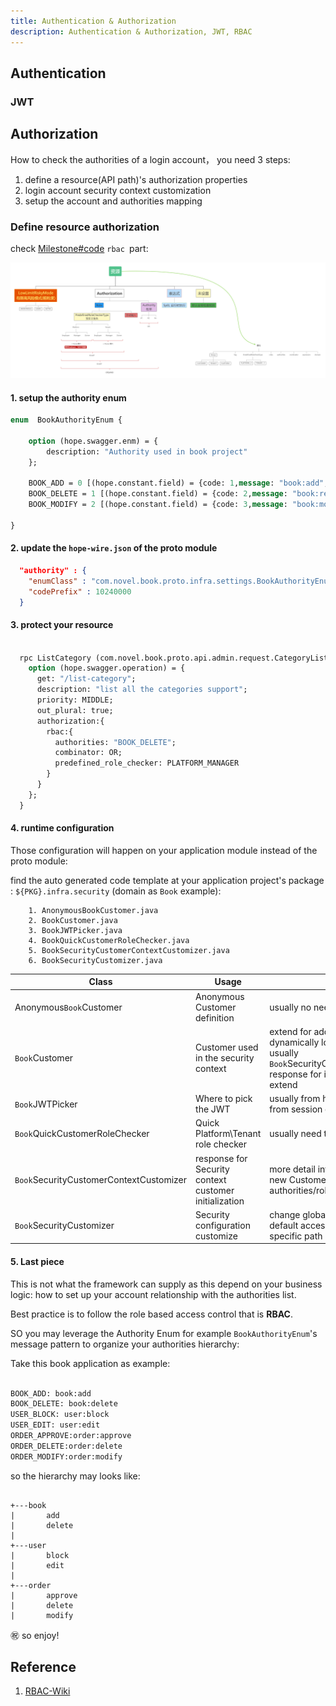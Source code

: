 ```yaml
---
title: Authentication & Authorization
description: Authentication & Authorization, JWT, RBAC
---
```


## Authentication

### JWT

## Authorization

How to check the authorities of a login account， you need 3 steps:

1. define a resource(API path)'s authorization properties
2. login account security context customization
3. setup the account and authorities mapping

### Define resource authorization

check [Milestone#code](../versions/001-milestone.md#code) `rbac `part:

![authorization](../public/image/framework/authorization.png)

#### **1.** setup the authority enum

```protobuf
enum  BookAuthorityEnum {

    option (hope.swagger.enm) = {
        description: "Authority used in book project"
    };

    BOOK_ADD = 0 [(hope.constant.field) = {code: 1,message: "book:add", message2: "Authority to add book"}];
    BOOK_DELETE = 1 [(hope.constant.field) = {code: 2,message: "book:remove", message2: "Authority to delete book"}];
    BOOK_MODIFY = 2 [(hope.constant.field) = {code: 3,message: "book:modify", message2: "Authority to modify book"}];

}
```

#### **2.** update the `hope-wire.json` of the proto module

```json
  "authority" : {
    "enumClass" : "com.novel.book.proto.infra.settings.BookAuthorityEnum",
    "codePrefix" : 10240000
  }
```

#### **3.** protect your resource

```protobuf

  rpc ListCategory (com.novel.book.proto.api.admin.request.CategoryListRequest) returns (com.novel.book.proto.api.admin.response.CategoryVoResponse) {
    option (hope.swagger.operation) = {
      get: "/list-category";
      description: "list all the categories support";
      priority: MIDDLE;
      out_plural: true;
      authorization:{
        rbac:{
          authorities: "BOOK_DELETE";
          combinator: OR;
          predefined_role_checker: PLATFORM_MANAGER
        }
      }
    };
  }
```

#### **4.** runtime configuration

Those configuration will happen on your application module instead of the proto module:

find the auto generated code template at your application project's package : `${PKG}.infra.security` (domain as `Book` example):

```shell
    1. AnonymousBookCustomer.java       
    2. BookCustomer.java                
    3. BookJWTPicker.java               
    4. BookQuickCustomerRoleChecker.java
    5. BookSecurityCustomerContextCustomizer.java
    6. BookSecurityCustomizer.java
```

| Class          | Usage         | Comment        |
|-------------|------------|-----------|
|Anonymous`Book`Customer|Anonymous Customer definition| usually no need to update|
|`Book`Customer|Customer used in the security context| extend for additional fields for dynamically loaded, like authorities, usually `Book`SecurityCustomerContextCustomizer response for init and wrapper it, need extend |
|`Book`JWTPicker|Where to pick the JWT|usually from header, but you can pick from session or cookies|
|`Book`QuickCustomerRoleChecker|Quick Platform\Tenant role checker| usually need to extend |
|`Book`SecurityCustomerContextCustomizer|response for Security context customer initialization| more detail info to/from token, create new Customer like delegate authorities/role fetcher|
|`Book`SecurityCustomizer|Security configuration customize| change global security strategy: like default access check, or specific rule for specific path |

#### **5.** Last piece

This is not what the framework can supply as this depend on your business logic: how to set up your account relationship with the authorities list.

Best practice is to follow the role based access control that is **RBAC**.

SO you may leverage the Authority Enum for example `BookAuthorityEnum`'s message pattern to organize your authorities hierarchy:

Take this book application as example:

```protobuf

BOOK_ADD: book:add
BOOK_DELETE: book:delete
USER_BLOCK: user:block
USER_EDIT: user:edit
ORDER_APPROVE:order:approve
ORDER_DELETE:order:delete
ORDER_MODIFY:order:modify

```

so the hierarchy may looks like:

```shell

+---book
|       add
|       delete
|
+---user
|       block
|       edit
|
+---order
|       approve
|       delete
|       modify

```

㊗️ so enjoy!

## Reference

1. [RBAC-Wiki](https://en.wikipedia.org/wiki/Role-based_access_control)
